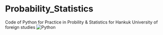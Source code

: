 # Probability_Statistics
Code of Python for Practice in Probility &amp; Statistics for Hankuk University of foreign studies
<img alt="Python" src ="https://img.shields.io/badge/python-3776AB.svg?&style=for-the-badge&logo=Python.&logoColor=white"/>
